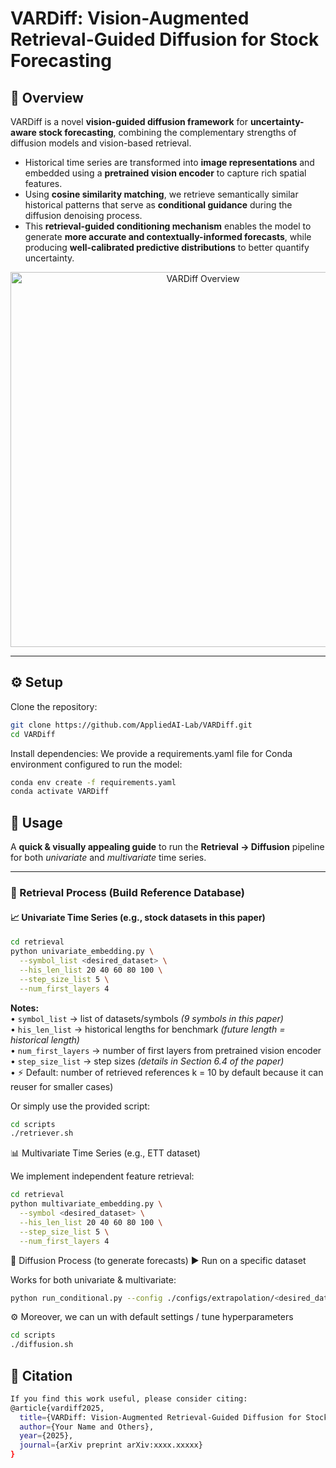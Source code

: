 # **VARDiff: Vision-Augmented Retrieval-Guided Diffusion for Stock Forecasting**

## 📌 Overview
VARDiff is a novel **vision-guided diffusion framework** for **uncertainty-aware stock forecasting**, combining the complementary strengths of diffusion models and vision-based retrieval.

- Historical time series are transformed into **image representations** and embedded using a **pretrained vision encoder** to capture rich spatial features.  
- Using **cosine similarity matching**, we retrieve semantically similar historical patterns that serve as **conditional guidance** during the diffusion denoising process.  
- This **retrieval-guided conditioning mechanism** enables the model to generate **more accurate and contextually-informed forecasts**, while producing **well-calibrated predictive distributions** to better quantify uncertainty.  

<p align="center">
  <img src="visual/overview.png" alt="VARDiff Overview" width="600">
</p>

---

## ⚙️ Setup

Clone the repository:
```bash
git clone https://github.com/AppliedAI-Lab/VARDiff.git
cd VARDiff
```
Install dependencies:
We provide a requirements.yaml file for Conda environment configured to run the model:
```bash
conda env create -f requirements.yaml
conda activate VARDiff
```

## 🚀 Usage  

A **quick & visually appealing guide** to run the **Retrieval → Diffusion** pipeline for both *univariate* and *multivariate* time series.  

---

### 🔹 Retrieval Process (Build Reference Database)

#### 📈 Univariate Time Series (e.g., stock datasets in this paper)
```bash
cd retrieval
python univariate_embedding.py \
  --symbol_list <desired_dataset> \
  --his_len_list 20 40 60 80 100 \
  --step_size_list 5 \
  --num_first_layers 4
```
**Notes:**  
• `symbol_list` → list of datasets/symbols *(9 symbols in this paper)*  
• `his_len_list` → historical lengths for benchmark *(future length = historical length)*  
• `num_first_layers` → number of first layers from pretrained vision encoder  
• `step_size_list` → step sizes *(details in Section 6.4 of the paper)*  
• ⚡ Default: number of retrieved references k = 10 by default because it can reuser for smaller cases)

Or simply use the provided script:
```bash
cd scripts
./retriever.sh
```

📊 Multivariate Time Series (e.g., ETT dataset)

We implement independent feature retrieval:
```bash
cd retrieval
python multivariate_embedding.py \
  --symbol <desired_dataset> \
  --his_len_list 20 40 60 80 100 \
  --step_size_list 5 \
  --num_first_layers 4

```
🔹 Diffusion Process (to generate forecasts)
▶️ Run on a specific dataset

Works for both univariate & multivariate:
```bash
python run_conditional.py --config ./configs/extrapolation/<desired_dataset>.yaml 
```
⚙️ Moreover, we can un with default settings / tune hyperparameters
```bash
cd scripts
./diffusion.sh
```
## 📖 Citation
```bash
If you find this work useful, please consider citing:
@article{vardiff2025,
  title={VARDiff: Vision-Augmented Retrieval-Guided Diffusion for Stock Forecasting},
  author={Your Name and Others},
  year={2025},
  journal={arXiv preprint arXiv:xxxx.xxxxx}
}
```


